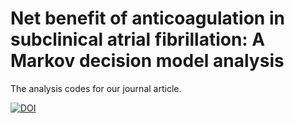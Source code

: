 # Net benefit of anticoagulation in subclinical atrial fibrillation: A Markov decision model analysis
The analysis codes for our journal article.

[![DOI](https://zenodo.org/badge/842556840.svg)](https://zenodo.org/doi/10.5281/zenodo.13323364)
